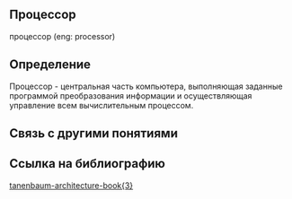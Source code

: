 ## Процессор
процессор (eng: processor)
## Определение
Процессор - центральная часть компьютера, выполняющая заданные программой преобразования информации и осуществляющая управление всем вычислительным процессом.
## Связь с другими понятиями

## Ссылка на библиографию
[tanenbaum-architecture-book{3}](https://github.com/vernikkkkkkkkkkkkkkkkkkk/concept_new/blob/main/bibliography/tanenbaum-architecture-book%7B3%7D.md)
